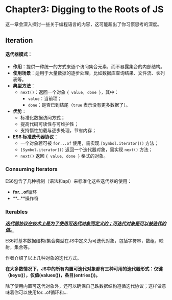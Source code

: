 # Chapter3: Digging to the Roots of JS

这一章会深入探讨一些关于编程语言的内容，这可能超出了你习惯思考的深度。

## Iteration

#### 迭代器模式：

- **作用**：提供一种统一的方式来逐个访问集合元素，而不暴露集合的内部结构。
- **使用场景**：适用于大量数据的逐步处理，比如数据库查询结果、文件流、长列表等。
- **典型方法**：
  - `next()`：返回一个对象 `{ value, done }`，其中：
    - `value`：当前项；
    - `done`：是否已到结尾（`true` 表示没有更多数据了）。
- **优势**：
  - 标准化数据访问方式；
  - 提高代码可读性与可维护性；
  - 支持惰性加载与逐步处理，节省内存；
- **ES6 标准迭代器协议**：
  - 一个对象若可被 `for...of` 使用，需实现 `[Symbol.iterator]()` 方法；
  - `[Symbol.iterator]()` 返回一个迭代器对象，需实现 `next()` 方法；
  - `next()` 返回 `{ value, done }` 格式的对象。

### Consuming Iterators

ES6包含了几种机制（语法和api）来标准化这些迭代器的使用：

- **for...of**循环
- **...**操作符

### Iterables

**<u>*迭代器协议在技术上是为了使用可迭代对象而定义的；可迭代对象是可以被迭代的值。*</u>**

ES6将基本数据结构/集合类型在JS中定义为可迭代对象，包括字符串，数组，映射，集合等。

作者介绍了以上几种对象的迭代方式。

**在大多数情况下，JS中的所有内置可迭代对象都有三种可用的迭代器形式：仅键（keys()），仅值(values())，条目(entries())。**

除了使用内置可迭代对象外，还可以确保自己跌数据结构遵循迭代协议；这样做意味着你可以使用for...of循环和...
